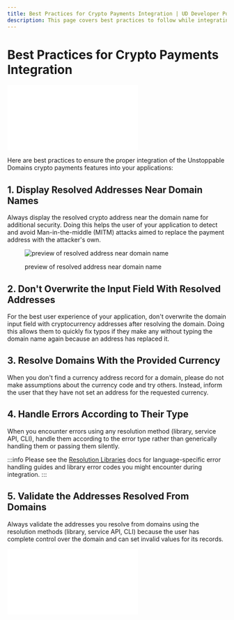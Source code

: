 ```yaml
---
title: Best Practices for Crypto Payments Integration | UD Developer Portal
description: This page covers best practices to follow while integrating crypto payments.
---
```


# Best Practices for Crypto Payments Integration

<embed src="/snippets/_new-tld-warning.md" />

Here are best practices to ensure the proper integration of the Unstoppable Domains crypto payments features into your applications:

## 1. Display Resolved Addresses Near Domain Names

Always display the resolved crypto address near the domain name for additional security. Doing this helps the user of your application to detect and avoid Man-in-the-middle (MITM) attacks aimed to replace the payment address with the attacker's own.

<figure>

![preview of resolved address near domain name](/images/successful-domain-resolving.png '#width=50%')

<figcaption>preview of resolved address near domain name</figcaption>
</figure>

## 2. Don't Overwrite the Input Field With Resolved Addresses

For the best user experience of your application, don't overwrite the domain input field with cryptocurrency addresses after resolving the domain. Doing this allows them to quickly fix typos if they make any without typing the domain name again because an address has replaced it.

## 3. Resolve Domains With the Provided Currency

When you don't find a currency address record for a domain, please do not make assumptions about the currency code and try others. Instead, inform the user that they have not set an address for the requested currency.

## 4. Handle Errors According to Their Type

When you encounter errors using any resolution method (library, service API, CLI), handle them according to the error type rather than generically handling them or passing them silently.

:::info
Please see the [Resolution Libraries](../developer-toolkit/resolution-libraries/libraries-overview.md) docs for language-specific error handling guides and library error codes you might encounter during integration.
:::

## 5. Validate the Addresses Resolved From Domains

Always validate the addresses you resolve from domains using the resolution methods (library, service API, CLI) because the user has complete control over the domain and can set invalid values for its records.

<embed src="/snippets/_discord.md" />
